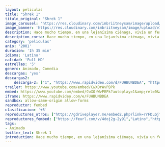 ```yaml
---
layout: peliculas
title: "Shrek 1"
titulo_original: "Shrek 1"
image_carousel: 'https://res.cloudinary.com/imbriitneysam/image/upload/v1542779401/sherk1-poster-min.jpg'
image_banner: 'https://res.cloudinary.com/imbriitneysam/image/upload/v1542779402/sher-banner-min.jpg'
description: Hace mucho tiempo, en una lejanísima ciénaga, vivía un feroz ogro llamado Shrek. ... Para salvar su territorio, Shrek hace un pacto con Farquaad y emprende viaje para conseguir que la bella princesa Fiona acceda a ser la novia del Lord.
description_corta: Hace mucho tiempo, en una lejanísima ciénaga, vivía un feroz ogro llamado Shrek. ... Para salvar su territorio, Shrek hace un pacto con Farquaad y emprende viaje para conseguir que la bella princesa Fiona acceda a ser la novia del Lord.
category: 'peliculas'
anio: '2001'
duracion: '1h 35 min'
idioma: 'Latino'
calidad: 'Full HD'
estrellas: '5'
genero: Animado, Comedia
descargas: 'yes'
descargas2:
    descarga-2: ["1", "https://www.rapidvideo.com/d/FUHBUNBDEA", "https://www.google.com/s2/favicons?domain=www.rapidvideo.com","RapidVideo","https://res.cloudinary.com/imbriitneysam/image/upload/v1541473684/mexico.png", "Latino", "Full HD"]
trailer: https://www.youtube.com/embed/CwXOrWvPBPk
embed: https://www.youtube.com/embed/CwXOrWvPBPk?autoplay=1&amp;rel=0&amp;hd=1&border=0&wmode=opaque&enablejsapi=1&modestbranding=1&controls=1&showinfo=0
iframe: https://www.rapidvideo.com/e/FUHBUNBDEA
sandbox: allow-same-origin allow-forms
reproductor: fembed
clasificacion: '+5'
reproductores_otros: ["https://gdriveplayer.me/embed2.php?link=rrFDLGjfmZ6e9FfnP42l9ApzXkpczEvGvPSruObFmXF2dunDMCiTawvY28W5wrCze1XrP2I3FO0a3GrrW8pDoM5halhHWNFBTnmYp%252BIIgIydpGpzHOnNC5flzvAhZnyDMejNHmy9SnMOsmXpDb%252BGL1BbcRIHk%252FWJwP12O4JOTbr92EUYrjpJ%252BtBPZAqX35NVknoLsbjFCbNevIOnQxfFlg","Latino","https://www.zembed.to/public/dist/asteroid.html?id=cf7932de3d10c033cd14f1b36c098116&title=Shrek","Latino","https://mstream.website/ki4pf7ksj947","Latino"]
reproductores_fembed: ["https://feurl.com/v/4doj2g-2y91","Latino","https://feurl.com/v/gq0gkb-dr188jyj","Latino"]
tags:
- Animado
twitter_text: Shrek 1
introduction: Hace mucho tiempo, en una lejanísima ciénaga, vivía un feroz ogro llamado Shrek. ... Para salvar su territorio, Shrek hace un pacto con Farquaad y emprende viaje para conseguir que la bella princesa Fiona acceda a ser la novia del Lord.
---
```













